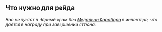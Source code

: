 
## Что нужно для рейда ##


<em> Вас не пустят в Чёрный храм без [Медальон Карабора](https://ru.tbc.wowhead.com/item=32649) в инвентаре, что даётся в награду при завершении аттюна. </em>
  
